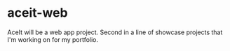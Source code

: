 # aceit-web
AceIt will be a web app project. Second in a line of showcase projects that I'm working on for my portfolio.
